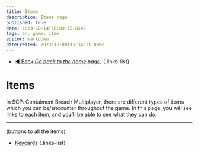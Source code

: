 ```yaml
---
title: Items
description: Items page
published: true
date: 2023-10-14T16:09:15.654Z
tags: en, game, item
editor: markdown
dateCreated: 2023-10-08T15:34:31.889Z
---
```


- [:arrow_backward: Back *Go back to the home page.*](/en/home)
{.links-list}
# Items
In SCP: Contaiment Breach Multiplayer, there are different types of items which you can be/encounter throughout the game. In this page, you will see links to each item, and you'll be able to see what they can do.

---

(buttons to all the items)

- [Keycards](/en/game/items/Keycards)
{.links-list}